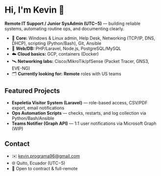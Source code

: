# Hi, I'm Kevin 👋

**Remote IT Support / Junior SysAdmin (UTC−5)** — building reliable systems, automating routine ops, and documenting clearly.

- 🔧 **Core:** Windows & Linux admin, Help Desk, Networking (TCP/IP, DNS, DHCP), scripting (Python/Bash), Git, Ansible  
- 🐘 **Web/DB:** PHP/Laravel, Node.js, PostgreSQL/MySQL  
- ☁️ **Cloud basics:** GCP, containers (Docker)  
- 🛰️ **Networking labs:** Cisco/MikroTik/pfSense (Packet Tracer, GNS3, EVE-NG)  
- 🗂 **Currently looking for:** **Remote** roles with US teams

## Featured Projects
- **Espeletia Visitor System (Laravel)** — role-based access, CSV/PDF export, email notifications  
- **Ops Automation Scripts** — checks, restarts, and log collection via Python/Bash/Ansible  
- **Teams Notifier (Graph API)** — 1:1 user notifications via Microsoft Graph (WIP)

## Contact
- ✉️ kevin.programa96@gmail.com  
- 🌐 Quito, Ecuador (UTC−5)  
- 📌 Open to contract & full-remote
